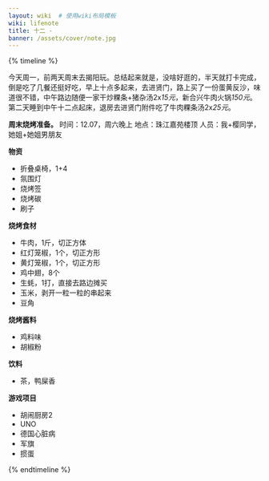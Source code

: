 ```yaml
---
layout: wiki  # 使用wiki布局模板
wiki: lifenote
title: 十二 - 
banner: /assets/cover/note.jpg
--- 
```


{% timeline %}

<!-- node 2024.12.02 -->
今天周一，前两天周末去揭阳玩。总结起来就是，没啥好逛的，半天就打卡完成，倒是吃了几餐还挺好吃，早上十点多起来，去进贤门，路上买了一份蛋黄反沙，味道很不错，中午路边随便一家干炒粿条+猪杂汤2x*15元*，新合兴牛肉火锅*150元*。  
第二天睡到中午十二点起床，退房去进贤门附件吃了牛肉粿条汤2x*25元*。

<!-- node 2024.12.03 -->
**周末烧烤准备。**
时间：12.07，周六晚上
地点：珠江嘉苑楼顶
人员：我+樱同学，她姐+她姐男朋友  

**物资**
- 折叠桌椅，1+4
- 氛围灯
- 烧烤签
- 烧烤碳
- 刷子  

**烧烤食材**
- 牛肉，1斤，切正方体
- 红灯笼椒，1个，切正方形
- 黄灯笼椒，1个，切正方形
- 鸡中翅，8个
- 生蚝，1打，直接去路边摊买
- 玉米，剥开一粒一粒的串起来
- 豆角  

**烧烤酱料**  
- 鸡料味
- 胡椒粉

**饮料**
- 茶，鸭屎香  

**游戏项目**
- 胡闹厨房2
- UNO
- 德国心脏病
- 军旗
- 掼蛋


{% endtimeline %}

